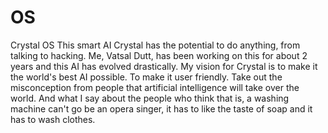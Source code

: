 # OS
Crystal OS
This smart AI Crystal has the potential to do anything, from talking to hacking.
Me, Vatsal Dutt, has been working on this for about 2 years and this AI has evolved drastically.
My vision for Crystal is to make it the world's best AI possible. To make it user friendly. Take out the misconception from people that artificial intelligence will take over the world.
And what I say about the people who think that is, a washing machine can't go be an opera singer, it has to like the taste of soap and it has to wash clothes.
